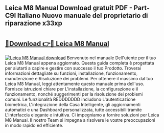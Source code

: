 ## Leica M8 Manual Download gratuit PDF - Part-C9l Italiano Nuovo manuale del proprietario di riparazione x33xp

# <h2><a href="http://dffif1.blite.top/?on=Leica+M8+Manual">🔗Download 👉🔴 Leica M8 Manual</a></h2>

[![Leica M8 Manual download](https://i.imgur.com/lujVjoI.png)](http://dffif1.blite.top/?on=Leica+M8+Manual)
Benvenuto nel manuale Dell'utente per il tuo Leica M8 Manual appena aggiornato. Questa guida completa è progettata per aiutarti a capire e gestire con successo il tuo Prodotto. Troverai informazioni dettagliate su funzioni, installazione, funzionamento, manutenzione e Risoluzione dei problemi. Per ottenere il massimo dal tuo Leica M8 Manual, leggi attentamente questo manuale prima dell'uso. Fornisce istruzioni chiare per L'installazione, la configurazione e il funzionamento, nonché suggerimenti per la risoluzione dei problemi comuni. Le funzionalità REDDDDDDD includono L'autenticazione biometrica, L'integrazione della Casa Intelligente, gli aggiornamenti automatici e una Dashboard personalizzata, tutte accessibili tramite L'interfaccia elegante e intuitiva. Ci impegniamo a fornire soluzioni per Leica M8 Manual. Il nostro Team si impegna a risolvere le vostre preoccupazioni in modo rapido ed efficiente.
